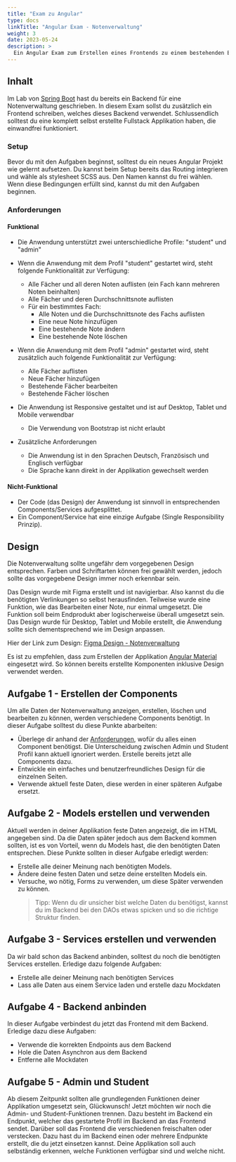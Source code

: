 ```yaml
---
title: "Exam zu Angular"
type: docs
linkTitle: "Angular Exam - Notenverwaltung"
weight: 3
date: 2023-05-24
description: >
  Ein Angular Exam zum Erstellen eines Frontends zu einem bestehenden Backend.
---
```


## Inhalt

Im Lab von [Spring Boot](../../../labs/02_java/12_spring-framework/01_Spring) hast du bereits ein Backend für eine
Notenverwaltung geschrieben. In diesem Exam sollst du zusätzlich ein Frontend schreiben, welches dieses Backend verwendet.
Schlussendlich solltest du eine komplett selbst erstellte Fullstack Applikation haben, die einwandfrei funktioniert.

### Setup

Bevor du mit den Aufgaben beginnst, solltest du ein neues Angular Projekt wie gelernt aufsetzen. Du kannst beim Setup
bereits das Routing integrieren und wähle als stylesheet SCSS aus. Den Namen kannst du frei wählen. Wenn diese
Bedingungen erfüllt sind, kannst du mit den Aufgaben beginnen.

### Anforderungen

#### Funktional

- Die Anwendung unterstützt zwei unterschiedliche Profile: "student" und "admin"
- Wenn die Anwendung mit dem Profil "student" gestartet wird, steht folgende Funktionalität zur Verfügung:
  - Alle Fächer und all deren Noten auflisten (ein Fach kann mehreren Noten beinhalten)
  - Alle Fächer und deren Durchschnittsnote auflisten
  - Für ein bestimmtes Fach:
    - Alle Noten und die Durchschnittsnote des Fachs auflisten
    - Eine neue Note hinzufügen
    - Eine bestehende Note ändern
    - Eine bestehende Note löschen
- Wenn die Anwendung mit dem Profil "admin" gestartet wird, steht zusätzlich auch folgende Funktionalität zur Verfügung:
  - Alle Fächer auflisten
  - Neue Fächer hinzufügen
  - Bestehende Fächer bearbeiten
  - Bestehende Fächer löschen
- Die Anwendung ist Responsive gestaltet und ist auf Desktop, Tablet und Mobile verwendbar

  - Die Verwendung von Bootstrap ist nicht erlaubt

- Zusätzliche Anforderungen
  - Die Anwendung ist in den Sprachen Deutsch, Französisch und Englisch verfügbar
  - Die Sprache kann direkt in der Applikation gewechselt werden

#### Nicht-Funktional

- Der Code (das Design) der Anwendung ist sinnvoll in entsprechenden Components/Services aufgesplittet.
- Ein Component/Service hat eine einzige Aufgabe (Single Responsibility Prinzip).

## Design

Die Notenverwaltung sollte ungefähr dem vorgegebenen Design entsprechen. Farben und Schriftarten können frei gewählt
werden, jedoch sollte das vorgegebene Design immer noch erkennbar sein.

Das Design wurde mit Figma erstellt und ist navigierbar. Also kannst du die benötigten Verlinkungen so selbst
herausfinden. Teilweise wurde eine Funktion, wie das Bearbeiten einer Note, nur einmal umgesetzt. Die Funktion soll
beim Endprodukt aber logischerweise überall umgesetzt sein. Das Design wurde für Desktop, Tablet und Mobile erstellt,
die Anwendung sollte sich dementsprechend wie im Design anpassen.

Hier der Link zum Design: [Figma Design - Notenverwaltung](https://www.figma.com/proto/CxwGOD9wyGZ1pDucOdusND/Notenverwaltung?type=design&node-id=1-3&scaling=contain&page-id=0%3A1&starting-point-node-id=1%3A3&show-proto-sidebar=1)

[//]: # "INFO!!!!: Link zum Bearbeiten des Designs, falls eine Änderung nötig ist: https://www.figma.com/community/file/1265244364247644334"

Es ist zu empfehlen, dass zum Erstellen der Applikation [Angular Material](https://material.angular.io/) eingesetzt
wird. So können bereits erstellte Komponenten inklusive Design verwendet werden.

## Aufgabe 1 - Erstellen der Components

Um alle Daten der Notenverwaltung anzeigen, erstellen, löschen und bearbeiten zu können, werden verschiedene Components
benötigt. In dieser Aufgabe solltest du diese Punkte abarbeiten:

- Überlege dir anhand der [Anforderungen](#anforderungen), wofür du alles einen Component benötigst. Die Unterscheidung
  zwischen Admin und Student Profil kann aktuell ignoriert werden. Erstelle bereits jetzt alle Components dazu.
- Entwickle ein einfaches und benutzerfreundliches Design für die einzelnen Seiten.
- Verwende aktuell feste Daten, diese werden in einer späteren Aufgabe ersetzt.

## Aufgabe 2 - Models erstellen und verwenden

Aktuell werden in deiner Applikation feste Daten angezeigt, die im HTML angegeben sind. Da die Daten später jedoch
aus dem Backend kommen sollten, ist es von Vorteil, wenn du Models hast, die den benötigten Daten entsprechen. Diese
Punkte sollten in dieser Aufgabe erledigt werden:

- Erstelle alle deiner Meinung nach benötigten Models.
- Ändere deine festen Daten und setze deine erstellten Models ein.
- Versuche, wo nötig, Forms zu verwenden, um diese Später verwenden zu können.
  > Tipp: Wenn du dir unsicher bist welche Daten du benötigst, kannst du im Backend bei den DAOs etwas spicken und so die
  > richtige Struktur finden.

## Aufgabe 3 - Services erstellen und verwenden

Da wir bald schon das Backend anbinden, solltest du noch die benötigten Services erstellen. Erledige dazu folgende Aufgaben:

- Erstelle alle deiner Meinung nach benötigten Services
- Lass alle Daten aus einem Service laden und erstelle dazu Mockdaten

## Aufgabe 4 - Backend anbinden

In dieser Aufgabe verbindest du jetzt das Frontend mit dem Backend. Erledige dazu diese Aufgaben:

- Verwende die korrekten Endpoints aus dem Backend
- Hole die Daten Asynchron aus dem Backend
- Entferne alle Mockdaten

## Aufgabe 5 - Admin und Student

Ab diesem Zeitpunkt sollten alle grundlegenden Funktionen deiner Applikation umgesetzt sein, Glückwunsch! Jetzt möchten
wir noch die Admin- und Student-Funktionen trennen. Dazu besteht im Backend ein Endpunkt, welcher das gestartete Profil
im Backend an das Frontend sendet. Darüber soll das Frontend die verschiedenen freischalten oder verstecken.
Dazu hast du im Backend einen oder mehrere Endpunkte erstellt, die du jetzt einsetzen kannst.
Deine Applikation soll auch selbständig erkennen, welche Funktionen verfügbar sind und welche nicht.
